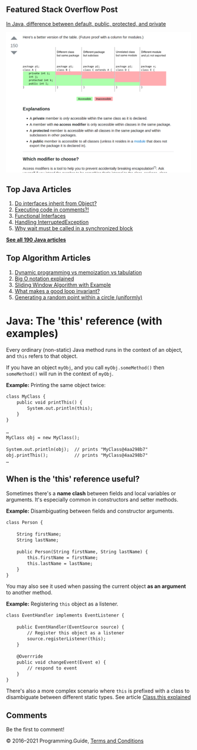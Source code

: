 <span class="underline"></span>

<span class="underline"></span>

## Featured Stack Overflow Post

[In Java, difference between default, public, protected, and private](https://stackoverflow.com/a/33627846/276052)

[<img src="../images/so-featured-33627846.png" alt="StackOverflow screenshot thumbnail" class="screenshot" />](https://stackoverflow.com/a/33627846/276052)

<span class="underline"></span>

## Top Java Articles

1.  [Do interfaces inherit from Object?](do-interfaces-inherit-from-object.html)
2.  [Executing code in comments?!](executing-code-in-comments.html)
3.  [Functional Interfaces](functional-interfaces.html)
4.  [Handling InterruptedException](handling-interrupted-exceptions.html)
5.  [Why wait must be called in a synchronized block](why-wait-must-be-in-synchronized.html)

[**See all 190 Java articles**](index.html)

## Top Algorithm Articles

1.  [Dynamic programming vs memoization vs tabulation](../dynamic-programming-vs-memoization-vs-tabulation.html)
2.  [Big O notation explained](../big-o-notation-explained.html)
3.  [Sliding Window Algorithm with Example](../sliding-window-example.html)
4.  [What makes a good loop invariant?](../what-makes-a-good-loop-invariant.html)
5.  [Generating a random point within a circle (uniformly)](../random-point-within-circle.html)

# Java: The 'this' reference (with examples)

Every ordinary (non-static) Java method runs in the context of an object, and `this` refers to that object.

If you have an object `myObj`, and you call `myObj.someMethod()` then `someMethod()` will run in the context of `myObj`.

**Example:** Printing the same object twice:

    class MyClass {
        public void printThis() {
            System.out.println(this);
        }
    }

    …
    MyClass obj = new MyClass();

    System.out.println(obj);  // prints "MyClass@4aa298b7"
    obj.printThis();          // prints "MyClass@4aa298b7"
    …

## When is the 'this' reference useful?

Sometimes there's a **name clash** between fields and local variables or arguments. It's especially common in constructors and setter methods.

**Example:** Disambiguating between fields and constructor arguments.

    class Person {

        String firstName;
        String lastName;

        public Person(String firstName, String lastName) {
            this.firstName = firstName;
            this.lastName = lastName;
        }
    }

You may also see it used when passing the current object **as an argument** to another method.

**Example:** Registering `this` object as a listener.

    class EventHandler implements EventListener {

        public EventHandler(EventSource source) {
            // Register this object as a listener
            source.registerListener(this);
        }

        @Overrride
        public void changeEvent(Event e) {
            // respond to event
        }
    }

There's also a more complex scenario where `this` is prefixed with a class to disambiguate between different static types. See article [Class.this explained](class-this.html)

## Comments

Be the first to comment!

© 2016–2021 Programming.Guide, [Terms and Conditions](../terms-and-conditions.html)

